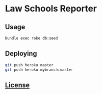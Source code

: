 # Law Schools Reporter

## Usage

```sh
bundle exec rake db:seed
```

## Deploying

```sh
git push heroku master
git push heroku mybranch:master
```

## [License](/LICENSE.md)
